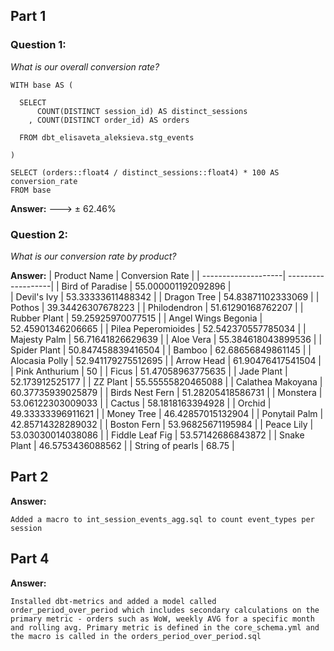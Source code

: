 ## Part 1

### Question 1: 

_What is our overall conversion rate?_

```
WITH base AS (

  SELECT 
      COUNT(DISTINCT session_id) AS distinct_sessions
    , COUNT(DISTINCT order_id) AS orders
    
  FROM dbt_elisaveta_aleksieva.stg_events
  
)

SELECT (orders::float4 / distinct_sessions::float4) * 100 AS conversion_rate
FROM base 
```

**Answer:**
---> ± 62.46%

### Question 2: 
_What is our conversion rate by product?_

**Answer:**
| Product Name        | Conversion Rate    |
| --------------------| -------------------|
| Bird of Paradise    | 55.000001192092896 |  
| Devil's Ivy         | 53.33333611488342  |
| Dragon Tree         | 54.83871102333069  |
| Pothos              | 39.34426307678223  |
| Philodendron        | 51.61290168762207  |
| Rubber Plant        | 59.25925970077515  |
| Angel Wings Begonia | 52.45901346206665  |
| Pilea Peperomioides | 52.542370557785034 |
| Majesty Palm        | 56.71641826629639  |
| Aloe Vera           | 55.384618043899536 |
| Spider Plant        | 50.847458839416504 |
| Bamboo              | 62.68656849861145  |
| Alocasia Polly      | 52.941179275512695 |
| Arrow Head          | 61.90476417541504  |
| Pink Anthurium      | 50                 |
| Ficus               | 51.47058963775635  |
| Jade Plant          | 52.173912525177    |
| ZZ Plant            | 55.55555820465088  |
| Calathea Makoyana   | 60.37735939025879  |
| Birds Nest Fern     | 51.28205418586731  |
| Monstera            | 53.06122303009033  |
| Cactus              | 58.1818163394928   |
| Orchid              | 49.33333396911621  |
| Money Tree          | 46.42857015132904  |
| Ponytail Palm       | 42.85714328289032  |
| Boston Fern         | 53.96825671195984  |
| Peace Lily          | 53.03030014038086  |
| Fiddle Leaf Fig     | 53.57142686843872  |
| Snake Plant         | 46.5753436088562   |
| String of pearls    | 68.75              |


## Part 2

**Answer:** 
```
Added a macro to int_session_events_agg.sql to count event_types per session

```

## Part 4 

**Answer:** 
```
Installed dbt-metrics and added a model called order_period_over_period which includes secondary calculations on the primary metric - orders such as WoW, weekly AVG for a specific month and rolling avg. Primary metric is defined in the core_schema.yml and the macro is called in the orders_period_over_period.sql
```

